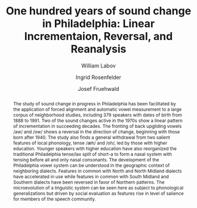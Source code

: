 ---
abstract: "The study of sound change in progress in Philadelphia has been facilitated\
  \ by the application of forced alignment and automatic vowel measurement to a large\
  \ corpus of neighborhood studies, including 379 speakers with dates of birth from\
  \ 1888 to 1991. Two of the sound changes active in the 1970s show a linear pattern\
  \ of incrementation in succeeding decades. The fronting of back upgliding vowels\
  \ /aw/ and /ow/ shows a reversal in the direction of change, beginning with those\
  \ born after 1940. The study also finds a general withdrawal from two salient features\
  \ of local phonology, tense /\xE6h/ and /oh/, led by those with higher education.\
  \ Younger speakers with higher education have also reorganized the traditional Philadelphia\
  \ tense/lax split of short-a to form a nasal system with tensing before all and\
  \ only nasal consonants. The development of the Philadelphia vowel system can be\
  \ understood in the geographic context of neighboring dialects. Features in common\
  \ with North and North Midland dialects have accelerated in use while features in\
  \ common with South Midland and Southern dialects have been reversed in favor of\
  \ Northern patterns. The microevolution of a linguistic system can be seen here\
  \ as subject to phonological generalizations but driven by social evaluation as\
  \ features rise in level of salience for members of the speech community."
author:
- William Labov
- Ingrid Rosenfelder
- Josef Fruehwald
category: paper
doi: 10.1353/lan.2013.0015
layout: publication
number: '1'
p_url: https://muse.jhu.edu/article/503024
pages: 30--65
published: Language
tags:
- dialect geography
- philadelphia english
- sociolinguistics
- sound change
- variation
title: 'One hundred years of sound change in Philadelphia: Linear Incrementaion, Reversal,
  and Reanalysis'
volume: '89'
year: '2013'
---